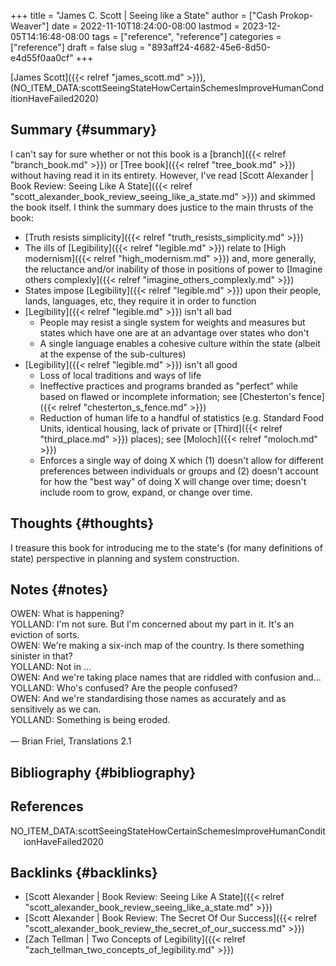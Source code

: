 +++
title = "James C. Scott | Seeing like a State"
author = ["Cash Prokop-Weaver"]
date = 2022-11-10T18:24:00-08:00
lastmod = 2023-12-05T14:16:48-08:00
tags = ["reference", "reference"]
categories = ["reference"]
draft = false
slug = "893aff24-4682-45e6-8d50-e4d55f0aa0cf"
+++

[James Scott]({{< relref "james_scott.md" >}}), (NO_ITEM_DATA:scottSeeingStateHowCertainSchemesImproveHumanConditionHaveFailed2020)


## Summary {#summary}

I can't say for sure whether or not this book is a [branch]({{< relref "branch_book.md" >}}) or [Tree book]({{< relref "tree_book.md" >}}) without having read it in its entirety. However, I've read [Scott Alexander | Book Review: Seeing Like A State]({{< relref "scott_alexander_book_review_seeing_like_a_state.md" >}}) and skimmed the book itself. I think the summary does justice to the main thrusts of the book:

-   [Truth resists simplicity]({{< relref "truth_resists_simplicity.md" >}})
-   The ills of [Legibility]({{< relref "legible.md" >}}) relate to [High modernism]({{< relref "high_modernism.md" >}}) and, more generally, the reluctance and/or inability of those in positions of power to [Imagine others complexly]({{< relref "imagine_others_complexly.md" >}})
-   States impose [Legibility]({{< relref "legible.md" >}}) upon their people, lands, languages, etc, they require it in order to function
-   [Legibility]({{< relref "legible.md" >}}) isn't all bad
    -   People may resist a single system for weights and measures but states which have one are at an advantage over states who don't
    -   A single language enables a cohesive culture within the state (albeit at the expense of the sub-cultures)
-   [Legibility]({{< relref "legible.md" >}}) isn't all good
    -   Loss of local traditions and ways of life
    -   Ineffective practices and programs branded as "perfect" while based on flawed or incomplete information; see [Chesterton's fence]({{< relref "chesterton_s_fence.md" >}})
    -   Reduction of human life to a handful of statistics (e.g. Standard Food Units, identical housing, lack of private or [Third]({{< relref "third_place.md" >}}) places); see [Moloch]({{< relref "moloch.md" >}})
    -   Enforces a single way of doing X which (1) doesn't allow for different preferences between individuals or groups and (2) doesn't account for how the "best way" of doing X will change over time; doesn't include room to grow, expand, or change over time.


## Thoughts {#thoughts}

I treasure this book for introducing me to the state's (for many definitions of state) perspective in planning and system construction.


## Notes {#notes}

<div class="verse">

OWEN: What is happening?<br />
YOLLAND: I'm not sure. But I'm concerned about my part in it. It's an eviction of sorts.<br />
OWEN: We're making a six-inch map of the country. Is there something sinister in that?<br />
YOLLAND: Not in ...<br />
OWEN: And we're taking place names that are riddled with confusion and...<br />
YOLLAND: Who's confused? Are the people confused?<br />
OWEN: And we're standardising those names as accurately and as sensitively as we can.<br />
YOLLAND: Something is being eroded.<br />
<br />
— Brian Friel, Translations 2.1<br />

</div>


## Bibliography {#bibliography}

## References

<style>.csl-entry{text-indent: -1.5em; margin-left: 1.5em;}</style><div class="csl-bib-body">
  <div class="csl-entry">NO_ITEM_DATA:scottSeeingStateHowCertainSchemesImproveHumanConditionHaveFailed2020</div>
</div>


## Backlinks {#backlinks}

-   [Scott Alexander | Book Review: Seeing Like A State]({{< relref "scott_alexander_book_review_seeing_like_a_state.md" >}})
-   [Scott Alexander | Book Review: The Secret Of Our Success]({{< relref "scott_alexander_book_review_the_secret_of_our_success.md" >}})
-   [Zach Tellman | Two Concepts of Legibility]({{< relref "zach_tellman_two_concepts_of_legibility.md" >}})

